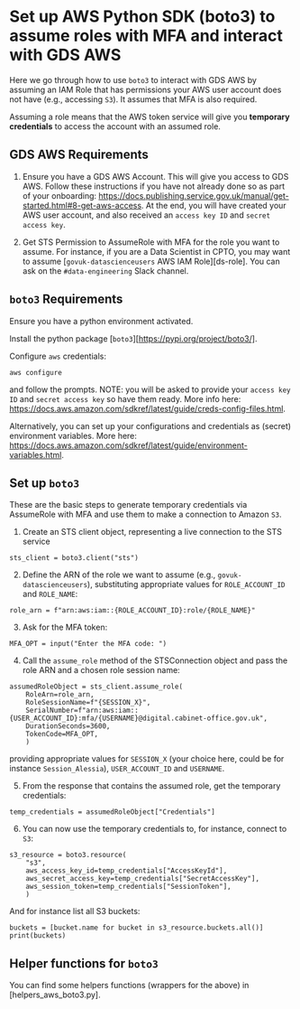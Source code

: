 # Set up AWS Python SDK (boto3) to assume roles with MFA and interact with GDS AWS

Here we go through how to use `boto3` to interact with GDS AWS by assuming an IAM Role that has permissions your AWS user account does not have (e.g., accessing `S3`). It assumes that MFA is also required.

Assuming a role means that the AWS token service will give you **temporary credentials** to access the account with an assumed role. 

## GDS AWS Requirements

1. Ensure you have a GDS AWS Account. This will give you access to GDS AWS. Follow these instructions if you have not already done so as part of your onboarding: https://docs.publishing.service.gov.uk/manual/get-started.html#8-get-aws-access. At the end, you will have created your AWS user account, and also received an `access key ID` and `secret access key`.

2. Get STS Permission to AssumeRole with MFA for the role you want to assume. For instance, if you are a Data Scientist in CPTO, you may want to assume [`govuk-datascienceusers` AWS IAM Role][ds-role]. You can ask on the `#data-engineering` Slack channel.

## `boto3` Requirements

Ensure you have a python environment activated.

Install the python package [`boto3`][https://pypi.org/project/boto3/].

Configure `aws` credentials:

```shell
aws configure
```
and follow the prompts. NOTE: you will be asked to provide your `access key ID` and `secret access key` so have them ready. More info here: https://docs.aws.amazon.com/sdkref/latest/guide/creds-config-files.html.

Alternatively, you can set up your configurations and credentials as (secret) environment variables. More here: https://docs.aws.amazon.com/sdkref/latest/guide/environment-variables.html.


## Set up `boto3`

These are the basic steps to generate temporary credentials via AssumeRole with MFA and use them to make a connection to Amazon `S3`.

1. Create an STS client object, representing a live connection to the STS service
    
```shell 
sts_client = boto3.client("sts")
```

2. Define the ARN of the role we want to assume (e.g., `govuk-datascienceusers`), substituting appropriate values for `ROLE_ACCOUNT_ID` and `ROLE_NAME`:

```shell
role_arn = f"arn:aws:iam::{ROLE_ACCOUNT_ID}:role/{ROLE_NAME}"
```

3. Ask for the MFA token:

```shell 
MFA_OPT = input("Enter the MFA code: ")
```

4. Call the `assume_role` method of the STSConnection object and pass the role ARN and a chosen role session name:

```shell 
assumedRoleObject = sts_client.assume_role(
    RoleArn=role_arn,
    RoleSessionName=f"{SESSION_X}",
    SerialNumber=f"arn:aws:iam::{USER_ACCOUNT_ID}:mfa/{USERNAME}@digital.cabinet-office.gov.uk",
    DurationSeconds=3600,
    TokenCode=MFA_OPT,
    )
```

providing appropriate values for `SESSION_X` (your choice here, could be for instance `Session_Alessia`), `USER_ACCOUNT_ID` and `USERNAME`.


5. From the response that contains the assumed role, get the temporary credentials:

```shell
temp_credentials = assumedRoleObject["Credentials"]
```

6. You can now use the temporary credentials to, for instance, connect to `S3`:

```shell
s3_resource = boto3.resource(
    "s3",
    aws_access_key_id=temp_credentials["AccessKeyId"],
    aws_secret_access_key=temp_credentials["SecretAccessKey"],
    aws_session_token=temp_credentials["SessionToken"],
    )
```

And for instance list all S3 buckets:

```shell
buckets = [bucket.name for bucket in s3_resource.buckets.all()]
print(buckets)
```

## Helper functions for `boto3`

You can find some helpers functions (wrappers for the above) in [helpers_aws_boto3.py]. 
